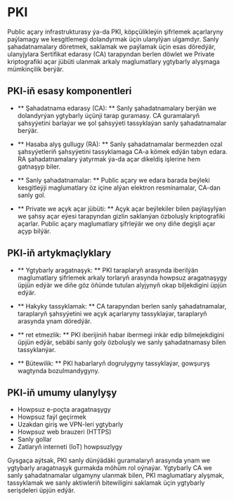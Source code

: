 # PKI

Public açary infrastrukturasy ýa-da PKI, köpçülikleýin şifrlemek açarlaryny paýlamagy we kesgitlemegi dolandyrmak üçin ulanylýan ulgamdyr. Sanly şahadatnamalary döretmek, saklamak we paýlamak üçin esas döredýär, ulanyjylara Sertifikat edarasy (CA) tarapyndan berlen döwlet we Private kriptografiki açar jübüti ulanmak arkaly maglumatlary ygtybarly alyşmaga mümkinçilik berýär.

## PKI-iň esasy komponentleri

- ** Şahadatnama edarasy (CA): ** Sanly şahadatnamalary berýän we dolandyrýan ygtybarly üçünji tarap guramasy. CA guramalaryň şahsyýetini barlaýar we şol şahsyýeti tassyklaýan sanly şahadatnamalar berýär.

- ** Hasaba alyş gullugy (RA): ** Sanly şahadatnamalar bermezden ozal şahsyýetleriň şahsyýetini tassyklamaga CA-a kömek edýän tabyn edara. RA şahadatnamalary ýatyrmak ýa-da açar dikeldiş işlerine hem gatnaşyp biler.

- ** Sanly şahadatnamalar: ** Public açary we edara barada beýleki kesgitleýji maglumatlary öz içine alýan elektron resminamalar, CA-dan sanly gol.

- ** Private we açyk açar jübüti: ** Açyk açar beýlekiler bilen paýlaşylýan we şahsy açar eýesi tarapyndan gizlin saklanýan özboluşly kriptografiki açarlar. Public açary maglumatlary şifrleýär we ony diňe degişli açar açyp bilýär.

## PKI-iň artykmaçlyklary

- ** Ygtybarly aragatnaşyk: ** PKI taraplaryň arasynda iberilýän maglumatlary şifrlemek arkaly torlaryň arasynda howpsuz aragatnaşygy üpjün edýär we diňe göz öňünde tutulan alyjynyň okap biljekdigini üpjün edýär.

- ** Hakyky tassyklamak: ** CA tarapyndan berlen sanly şahadatnamalar, taraplaryň şahsyýetini we açyk açarlaryny tassyklaýar, taraplaryň arasynda ynam döredýär.

- ** ret etmezlik: ** PKI iberijiniň habar ibermegi inkär edip bilmejekdigini üpjün edýär, sebäbi sanly goly özboluşly we sanly şahadatnamasy bilen tassyklanýar.

- ** Bütewilik: ** PKI habarlaryň dogrulygyny tassyklaýar, gowşuryş wagtynda bozulmandygyny.

## PKI-iň umumy ulanylyşy

- Howpsuz e-poçta aragatnaşygy
- Howpsuz faýl geçirmek
- Uzakdan giriş we VPN-leri ygtybarly
- Howpsuz web brauzeri (HTTPS)
- Sanly gollar
- Zatlaryň interneti (IoT) howpsuzlygy

Gysgaça aýtsak, PKI sanly dünýädäki guramalaryň arasynda ynam we ygtybarly aragatnaşyk gurmakda möhüm rol oýnaýar. Ygtybarly CA we sanly şahadatnamalar ulgamyny ulanmak bilen, PKI maglumatlary alyşmak, tassyklamak we sanly aktiwleriň bitewiligini saklamak üçin ygtybarly serişdeleri üpjün edýär.